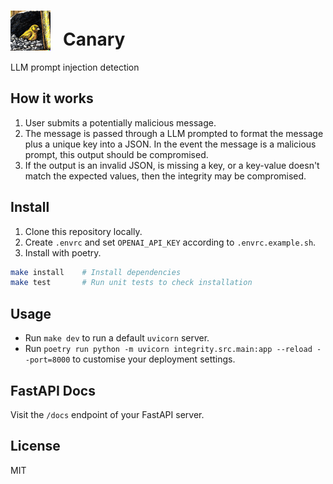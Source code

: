 # <img src="https://raw.githubusercontent.com/Cutwell/canary/main/canary.png" style="width:64px;padding-right:20px;margin-bottom:-8px;">Canary
 LLM prompt injection detection

## How it works

1. User submits a potentially malicious message.
2. The message is passed through a LLM prompted to format the message plus a unique key into a JSON. In the event the message is a malicious prompt, this output should be compromised.
3. If the output is an invalid JSON, is missing a key, or a key-value doesn't match the expected values, then the integrity may be compromised.

## Install

1. Clone this repository locally.
2. Create `.envrc` and set `OPENAI_API_KEY` according to `.envrc.example.sh`.
3. Install with poetry.

```bash
make install    # Install dependencies
make test       # Run unit tests to check installation
```

## Usage

* Run `make dev` to run a default `uvicorn` server.
* Run `poetry run python -m uvicorn integrity.src.main:app --reload --port=8000` to customise your deployment settings.

## FastAPI Docs

Visit the `/docs` endpoint of your FastAPI server.

## License

MIT
